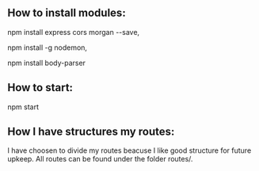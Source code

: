 ## How to install modules:
npm install express cors morgan --save,

npm install -g nodemon,

npm install body-parser

## How to start:
npm start

## How I have structures my routes:
I have choosen to divide my routes beacuse I like good structure for future upkeep. All routes can be found under the folder routes/. 





